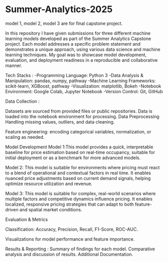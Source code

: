 # Summer-Analytics-2025

model 1, model 2, model 3 are for final capstone project.

In this repository I have given submissions for three different machine learning models developed as part of the Summer Analytics Capstone project. Each model addresses a specific problem statement and demonstrates a unique approach, using various data science and machine learning techniques. My goal was to showcase model development, evaluation, and deployment readiness in a reproducible and collaborative manner.

Tech Stacks : 
-Programming Language: Python 3
-Data Analysis & Manipulation: pandas, numpy, pathway
-Machine Learning Frameworks: scikit-learn, XGBoost, pathway
-Visualization: matplotlib, Bokeh
-Notebook Environment: Google Colab, Jupyter Notebook
-Version Control: Git, GitHub

Data Collection :

Datasets are sourced from provided files or public repositories.
Data is loaded into the notebook environment for processing.
Data Preprocessing
Handling missing values, outliers, and data cleaning.

Feature engineering: encoding categorical variables, normalization, or scaling as needed.

Model Development
Model 1:This model provides a quick, interpretable baseline for price estimation based on real-time occupancy, suitable for initial deployment or as a benchmark for more advanced models.

Model 2: This model is suitable for environments where pricing must react to a blend of operational and contextual factors in real time. It enables nuanced price adjustments based on current demand signals, helping optimize resource utilization and revenue.

Model 3: This model is suitable for complex, real-world scenarios where multiple factors and competitive dynamics influence pricing. It enables localized, responsive pricing strategies that can adapt to both feature-driven and spatial market conditions.

Evaluation & Metrics

Classification: Accuracy, Precision, Recall, F1-Score, ROC-AUC.

Visualizations for model performance and feature importance.

Results & Reporting :
Summary of findings for each model.
Comparative analysis and discussion of results.
Additional Documentation.
